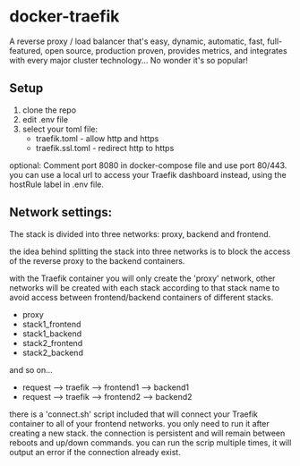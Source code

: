 # docker-traefik
A reverse proxy / load balancer that's easy, dynamic, automatic, fast,
full-featured, open source, production proven, provides metrics,
and integrates with every major cluster technology... No wonder it's so popular!

## Setup
1. clone the repo
2. edit .env file
3. select your toml file:
   - traefik.toml - allow http and https
   - traefik.ssl.toml - redirect http to https 

optional:
Comment port 8080 in docker-compose file and use port 80/443.
you can use a local url to access your Traefik dashboard instead,
using the hostRule label in .env file.

## Network settings:
The stack is divided into three networks: proxy, backend and frontend.

the idea behind splitting the stack into three networks
is to block the access of the reverse proxy to the backend containers.

with the Traefik container you will only create the 'proxy' network,
other networks will be created with each stack according to that stack name
to avoid access between frontend/backend containers of different stacks.

- proxy
- stack1_frontend
- stack1_backend
- stack2_frontend
- stack2_backend

and so on...

- request --> traefik --> frontend1 --> backend1
- request --> traefik --> frontend2 --> backend2

there is a 'connect.sh' script included that will connect your Traefik container to all of your
frontend networks. you only need to run it after creating a new stack.
the connection is persistent and will remain between reboots and up/down commands.
you can run the scrip multiple times, it will output an error if the connection already exist. 
